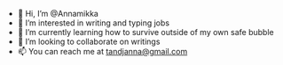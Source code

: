 - 👋 Hi, I’m @Annamikka
- 👀 I’m interested in writing and typing jobs
- 🌱 I’m currently learning how to survive outside of my own safe bubble
- 💞️ I’m looking to collaborate on writings 
- 📫 You can reach me at tandjanna@gmail.com 
<!---
Annamikka/Annamikka is a ✨ special ✨ repository because its `README.md` (this file) appears on your GitHub profile.
You can click the Preview link to take a look at your changes.
--->
